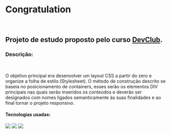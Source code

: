 <h1>Congratulation</h1>
<br>
<h2> Projeto de estudo proposto pelo curso <a href="https://rodolfomori.com.br/devclub">DevClub</a>. </h2>

<h3> Descrição: </h3>
  <br>
  <p>O objetivo principal era desenvolver um layout CSS a partir do zero e organize a folha de estilo (Stylesheet). O método de construção descrito se baseia no posicionamento de containers, esses serão os elementos
    DIV principais nas quais serão inseridos os conteúdos e deverão ser designados com nomes ligados semanticamente às suas finalidades e ao final tornar o projeto responsivo. </p>
  
  <h4>Tecnologias usadas: </h4>
  <img src="https://img.shields.io/badge/CSS3-1572B6?style=for-the-badge&logo=css3&logoColor=white"/>
  <img src="https://img.shields.io/badge/HTML-239120?style=for-the-badge&logo=html5&logoColor=white"/> 
  
<img src="https://github.com/PriscilaKimura/We-Care-Responsivo/blob/main/img/img%20readme%20we%20care.jpg?raw=true"/> 
